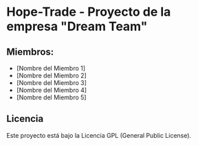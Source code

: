 # Hope-Trade - Proyecto de la empresa "Dream Team"

## Miembros:

- [Nombre del Miembro 1]
- [Nombre del Miembro 2]
- [Nombre del Miembro 3]
- [Nombre del Miembro 4]
- [Nombre del Miembro 5]

## Licencia

Este proyecto está bajo la Licencia GPL (General Public License).

